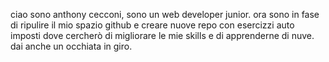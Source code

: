 ciao sono anthony cecconi, sono un web developer junior.
ora sono in fase di ripulire il mio spazio github e creare nuove repo con esercizzi auto imposti dove cercherò di migliorare le mie skills e di apprenderne di nuve.
dai anche un occhiata in giro.
